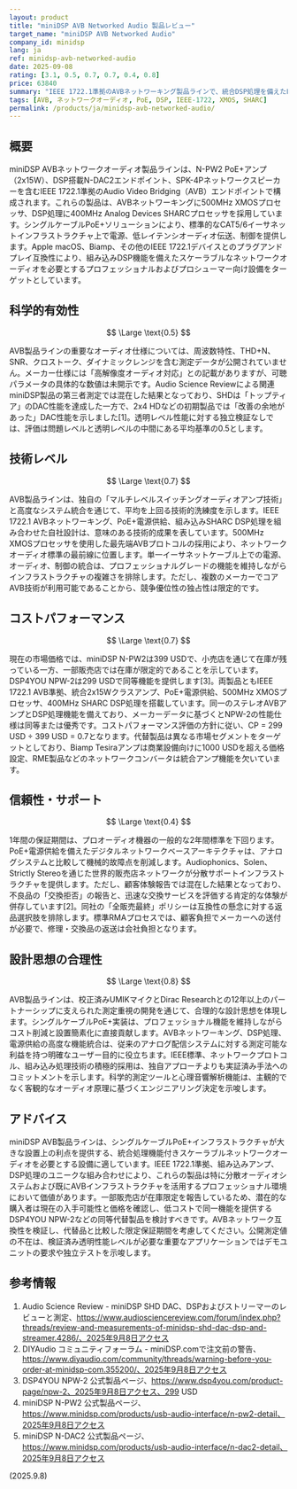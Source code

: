 ```yaml
---
layout: product
title: "miniDSP AVB Networked Audio 製品レビュー"
target_name: "miniDSP AVB Networked Audio"
company_id: minidsp
lang: ja
ref: minidsp-avb-networked-audio
date: 2025-09-08
rating: [3.1, 0.5, 0.7, 0.7, 0.4, 0.8]
price: 63840
summary: "IEEE 1722.1準拠のAVBネットワーキング製品ラインで、統合DSP処理を備えたPoE+駆動シングルケーブルオーディオソリューションを提供するユニークな製品。公開仕様の透明性に限界があるものの、低価格の競合製品が存在する"
tags: [AVB, ネットワークオーディオ, PoE, DSP, IEEE-1722, XMOS, SHARC]
permalink: /products/ja/minidsp-avb-networked-audio/
---
```

## 概要

miniDSP AVBネットワークオーディオ製品ラインは、N-PW2 PoE+アンプ（2x15W）、DSP搭載N-DAC2エンドポイント、SPK-4Pネットワークスピーカーを含むIEEE 1722.1準拠のAudio Video Bridging（AVB）エンドポイントで構成されます。これらの製品は、AVBネットワーキングに500MHz XMOSプロセッサ、DSP処理に400MHz Analog Devices SHARCプロセッサを採用しています。シングルケーブルPoE+ソリューションにより、標準的なCAT5/6イーサネットインフラストラクチャ上で電源、低レイテンシオーディオ伝送、制御を提供します。Apple macOS、Biamp、その他のIEEE 1722.1デバイスとのプラグアンドプレイ互換性により、組み込みDSP機能を備えたスケーラブルなネットワークオーディオを必要とするプロフェッショナルおよびプロシューマー向け設備をターゲットとしています。

## 科学的有効性

$$ \Large \text{0.5} $$

AVB製品ラインの重要なオーディオ仕様については、周波数特性、THD+N、SNR、クロストーク、ダイナミックレンジを含む測定データが公開されていません。メーカー仕様には「高解像度オーディオ対応」との記載がありますが、可聴パラメータの具体的な数値は未開示です。Audio Science Reviewによる関連miniDSP製品の第三者測定では混在した結果となっており、SHDは「トップティア」のDAC性能を達成した一方で、2x4 HDなどの初期製品では「改善の余地があった」DAC性能を示しました[1]。透明レベル性能に対する独立検証なしでは、評価は問題レベルと透明レベルの中間にある平均基準の0.5とします。

## 技術レベル

$$ \Large \text{0.7} $$

AVB製品ラインは、独自の「マルチレベルスイッチングオーディオアンプ技術」と高度なシステム統合を通じて、平均を上回る技術的洗練度を示します。IEEE 1722.1 AVBネットワーキング、PoE+電源供給、組み込みSHARC DSP処理を組み合わせた自社設計は、意味のある技術的成果を表しています。500MHz XMOSプロセッサを使用した最先端AVBプロトコルの採用により、ネットワークオーディオ標準の最前線に位置します。単一イーサネットケーブル上での電源、オーディオ、制御の統合は、プロフェッショナルグレードの機能を維持しながらインフラストラクチャの複雑さを排除します。ただし、複数のメーカーでコアAVB技術が利用可能であることから、競争優位性の独占性は限定的です。

## コストパフォーマンス

$$ \Large \text{0.7} $$

現在の市場価格では、miniDSP N-PW2は399 USDで、小売店を通じて在庫が残っている一方、一部販売店では在庫が限定的であることを示しています。DSP4YOU NPW-2は299 USDで同等機能を提供します[3]。両製品ともIEEE 1722.1 AVB準拠、統合2x15Wクラスアンプ、PoE+電源供給、500MHz XMOSプロセッサ、400MHz SHARC DSP処理を搭載しています。同一のステレオAVBアンプとDSP処理機能を備えており、メーカーデータに基づくとNPW-2の性能仕様は同等または優秀です。コストパフォーマンス評価の方針に従い、CP = 299 USD ÷ 399 USD = 0.7となります。代替製品は異なる市場セグメントをターゲットとしており、Biamp Tesiraアンプは商業設備向けに1000 USDを超える価格設定、RME製品などのネットワークコンバータは統合アンプ機能を欠いています。

## 信頼性・サポート

$$ \Large \text{0.4} $$

1年間の保証期間は、プロオーディオ機器の一般的な2年間標準を下回ります。PoE+電源供給を備えたデジタルネットワークベースアーキテクチャは、アナログシステムと比較して機械的故障点を削減します。Audiophonics、Solen、Strictly Stereoを通じた世界的販売店ネットワークが分散サポートインフラストラクチャを提供します。ただし、顧客体験報告では混在した結果となっており、不良品の「交換拒否」の報告と、迅速な交換サービスを評価する肯定的な体験が併存しています[2]。同社の「全販売最終」ポリシーは互換性の懸念に対する返品選択肢を排除します。標準RMAプロセスでは、顧客負担でメーカーへの送付が必要で、修理・交換品の返送は会社負担となります。

## 設計思想の合理性

$$ \Large \text{0.8} $$

AVB製品ラインは、校正済みUMIKマイクとDirac Researchとの12年以上のパートナーシップに支えられた測定重視の開発を通じて、合理的な設計思想を体現します。シングルケーブルPoE+実装は、プロフェッショナル機能を維持しながらコスト削減と設置簡素化に直接貢献します。AVBネットワーキング、DSP処理、電源供給の高度な機能統合は、従来のアナログ配信システムに対する測定可能な利益を持つ明確なユーザー目的に役立ちます。IEEE標準、ネットワークプロトコル、組み込み処理技術の積極的採用は、独自アプローチよりも実証済み手法へのコミットメントを示します。科学的測定ツールと心理音響解析機能は、主観的でなく客観的なオーディオ原理に基づくエンジニアリング決定を示唆します。

## アドバイス

miniDSP AVB製品ラインは、シングルケーブルPoE+インフラストラクチャが大きな設置上の利点を提供する、統合処理機能付きスケーラブルネットワークオーディオを必要とする設備に適しています。IEEE 1722.1準拠、組み込みアンプ、DSP処理のユニークな組み合わせにより、これらの製品は特に分散オーディオシステムおよび既にAVBインフラストラクチャを活用するプロフェッショナル環境において価値があります。一部販売店が在庫限定を報告しているため、潜在的な購入者は現在の入手可能性と価格を確認し、低コストで同一機能を提供するDSP4YOU NPW-2などの同等代替製品を検討すべきです。AVBネットワーク互換性を検証し、代替品と比較した限定保証期間を考慮してください。公開測定値の不在は、検証済み透明性能レベルが必要な重要なアプリケーションではデモユニットの要求や独立テストを示唆します。

## 参考情報

1. Audio Science Review - miniDSP SHD DAC、DSPおよびストリーマーのレビューと測定、https://www.audiosciencereview.com/forum/index.php?threads/review-and-measurements-of-minidsp-shd-dac-dsp-and-streamer.4286/、2025年9月8日アクセス
2. DIYAudio コミュニティフォーラム - miniDSP.comで注文前の警告、https://www.diyaudio.com/community/threads/warning-before-you-order-at-minidsp-com.355200/、2025年9月8日アクセス
3. DSP4YOU NPW-2 公式製品ページ、https://www.dsp4you.com/product-page/npw-2、2025年9月8日アクセス、299 USD
4. miniDSP N-PW2 公式製品ページ、https://www.minidsp.com/products/usb-audio-interface/n-pw2-detail、2025年9月8日アクセス
5. miniDSP N-DAC2 公式製品ページ、https://www.minidsp.com/products/usb-audio-interface/n-dac2-detail、2025年9月8日アクセス

(2025.9.8)